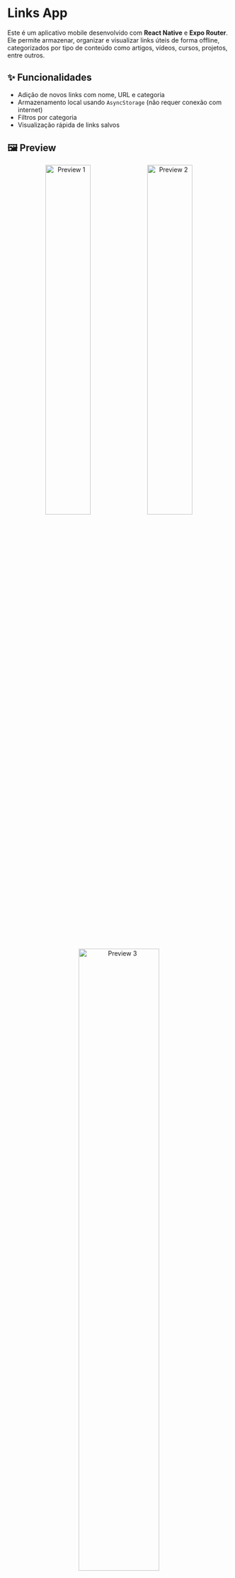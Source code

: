 # Links App

Este é um aplicativo mobile desenvolvido com **React Native** e **Expo Router**. Ele permite armazenar, organizar e visualizar links úteis de forma offline, categorizados por tipo de conteúdo como artigos, vídeos, cursos, projetos, entre outros.

## ✨ Funcionalidades

- Adição de novos links com nome, URL e categoria  
- Armazenamento local usando `AsyncStorage` (não requer conexão com internet)  
- Filtros por categoria  
- Visualização rápida de links salvos  

## 🖼️ Preview
<p align="center">
  <img src="https://github.com/user-attachments/assets/e3bdaff5-bfb1-4125-ba80-510ac1ee71d8" alt="Preview 1" width="45%" />
  <img src="https://github.com/user-attachments/assets/8b1c2fd6-b1ab-418f-857d-73d7a3e07d85" alt="Preview 2" width="45%" />
</p>

<p align="center">
  <img src="https://github.com/user-attachments/assets/3ea0314a-f708-44fd-a6bf-1be88869fd16" alt="Preview 3" width="60%" />
</p>


> Substitua `"caminho/para/sua-imagem.png"` pelo caminho correto da imagem ou URL hospedada.

## 📱 Tecnologias utilizadas

- [React Native](https://reactnative.dev/)  
- [Expo Router](https://expo.github.io/router/docs)  
- [TypeScript](https://www.typescriptlang.org/)  
- [AsyncStorage](https://react-native-async-storage.github.io/async-storage/)  

## 🚀 Como rodar o projeto

```bash
# 1. Clone este repositório
git clone https://github.com/seu-usuario/nome-do-repo.git

# 2. Acesse a pasta do projeto
cd nome-do-repo

# 3. Instale as dependências
npm install
# ou
yarn

# 4. Inicie o projeto
npx expo start
